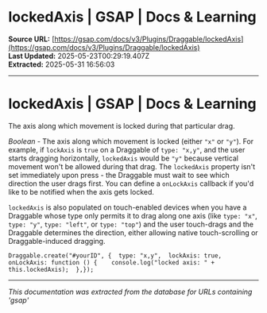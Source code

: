 # lockedAxis | GSAP | Docs & Learning

**Source URL:** [https://gsap.com/docs/v3/Plugins/Draggable/lockedAxis](https://gsap.com/docs/v3/Plugins/Draggable/lockedAxis)  
**Last Updated:** 2025-05-23T00:29:19.407Z  
**Extracted:** 2025-05-31 16:56:03

---

# lockedAxis | GSAP | Docs & Learning

The axis along which movement is locked during that particular drag.

_Boolean_ - The axis along which movement is locked (either `"x"` or `"y"`). For example, if `lockAxis` is `true` on a Draggable of `type: "x,y"`, and the user starts dragging horizontally, `lockedAxis` would be `"y"` because vertical movement won't be allowed during that drag. The `lockedAxis` property isn't set immediately upon press - the Draggable must wait to see which direction the user drags first. You can define a `onLockAxis` callback if you'd like to be notified when the axis gets locked.

`lockedAxis` is also populated on touch-enabled devices when you have a Draggable whose type only permits it to drag along one axis (like `type: "x"`, `type: "y"`, `type: "left"`, or `type: "top"`) and the user touch-drags and the Draggable determines the direction, either allowing native touch-scrolling or Draggable-induced dragging.

```
Draggable.create("#yourID", {  type: "x,y",  lockAxis: true,  onLockAxis: function () {    console.log("locked axis: " + this.lockedAxis);  },});
```

---

*This documentation was extracted from the database for URLs containing 'gsap'*
